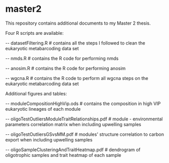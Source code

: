 # master2

This repository contains additional documents to my Master 2 thesis.


Four R scripts are available:

-- datasetFiltering.R # contains all the steps I followed to clean the eukaryotic metabarcoding data set

-- nmds.R # contains the R code for performing nmds

-- anosim.R # contains the R code for performing anosim

-- wgcna.R # contains the R code to perform all wgcna steps on the eukaryotic metabarcoding data set


Additional figures and tables:

-- moduleCompositionHighVip.ods # contains the composition in high VIP eukaryotic lineages of each module

-- oligoTestOutliersModuleTraitRelationships.pdf # module - environmental parameters correlation matrix when including upwelling samples

-- oligoTestOutliersGSvsMM.pdf # modules' structure correlation to carbon export when including upwelling samples

-- oligoSampleClusteringAndTraitHeatmap.pdf # dendrogram of oligotrophic samples and trait heatmap of each sample
